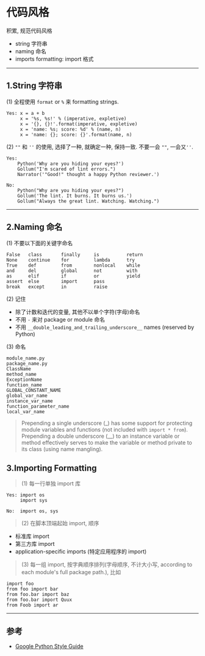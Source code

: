 # 代码风格

积累, 规范代码风格

- string 字符串
- naming 命名
- imports formatting: import 格式

---

## 1.String 字符串

(1) 全程使用 `format` or `%` 来 formatting strings.

```
Yes: x = a + b
     x = '%s, %s!' % (imperative, expletive)
     x = '{}, {}!'.format(imperative, expletive)
     x = 'name: %s; score: %d' % (name, n)
     x = 'name: {}; score: {}'.format(name, n)
```

(2) `""` 和 `''` 的使用, 选择了一种, 就确定一种, 保持一致. 不要一会 `""`, 一会又`''`.

```
Yes:
    Python('Why are you hiding your eyes?')
    Gollum("I'm scared of lint errors.")
    Narrator('"Good!" thought a happy Python reviewer.')

No:
    Python("Why are you hiding your eyes?")
    Gollum('The lint. It burns. It burns us.')
    Gollum("Always the great lint. Watching. Watching.")
```

---

## 2.Naming 命名

(1) 不要以下面的关键字命名

```
False   class       finally     is          return
None    continue    for         lambda      try
True    def         from        nonlocal    while
and     del         global      not         with    
as      elif        if          or          yield
assert  else        import      pass
break   except      in          raise
```

(2) 记住

- 除了计数和迭代的变量, 其他不以单个字符(字母)命名
- 不用 `-` 来对 package or module 命名
- 不用 `__double_leading_and_trailing_underscore__` names (reserved by Python)

(3) 命名

```
module_name.py
package_name.py
ClassName
method_name
ExceptionName
function_name
GLOBAL_CONSTANT_NAME
global_var_name
instance_var_name
function_parameter_name
local_var_name
```

> Prepending a single underscore (_) has some support for protecting module variables and functions (not included with `import * from`). Prepending a double underscore (__) to an instance variable or method effectively serves to make the variable or method private to its class (using name mangling).

## 3.Importing Formatting

> (1) 每一行单独 import 库

```
Yes: import os
     import sys

No:  import os, sys
```

> (2) 在脚本顶端起始 import, 顺序

- 标准库 import
- 第三方库 import
- application-specific imports (特定应用程序的 import)

> (3) 每一组 import, 按字典顺序排列(字母顺序, 不计大小写, according to each module's full package path.), 比如

```
import foo
from foo import bar
from foo.bar import baz
from foo.bar import Quux
from Foob import ar
```

---

## 参考

- [Google Python Style Guide](https://google.github.io/styleguide/pyguide.html#Strings)
